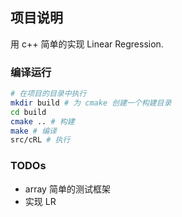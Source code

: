 ## 项目说明

用 c++ 简单的实现 Linear Regression.

### 编译运行

```bash
# 在项目的目录中执行
mkdir build # 为 cmake 创建一个构建目录
cd build 
cmake .. # 构建
make # 编译
src/cRL # 执行
```

### TODOs

- array 简单的测试框架
- 实现 LR